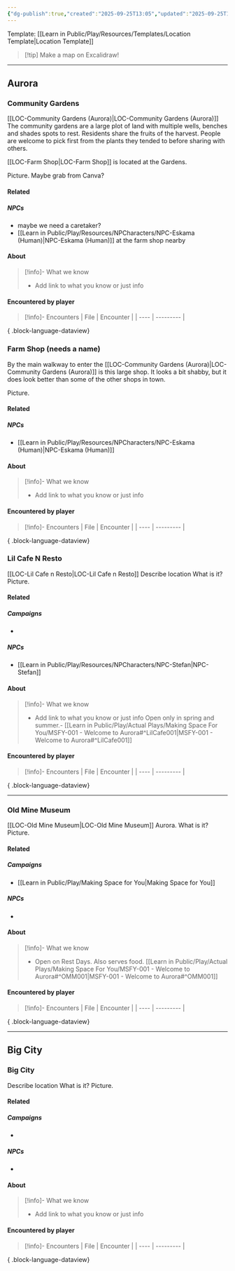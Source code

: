 ```yaml
---
{"dg-publish":true,"created":"2025-09-25T13:05","updated":"2025-09-25T16:02","dg-path":"Play/Resources/Hubs/TTYOL-All Locations.md","permalink":"/play/resources/hubs/ttyol-all-locations/","dgPassFrontmatter":true,"noteIcon":"1"}
---
```


Template: [[Learn in Public/Play/Resources/Templates/Location Template\|Location Template]]

> [!tip] Make a map on Excalidraw!

---
## Aurora 

### Community Gardens 
[[LOC-Community Gardens (Aurora)\|LOC-Community Gardens (Aurora)]]
The community gardens are a large plot of land with multiple wells, benches and shades spots to rest. Residents share the fruits of the harvest. People are welcome to pick first from the plants they tended to before sharing with others. 

[[LOC-Farm Shop\|LOC-Farm Shop]] is located at the Gardens. 

Picture. Maybe grab from Canva? 

#### Related

##### NPCs
- maybe we need a caretaker? 
- [[Learn in Public/Play/Resources/NPCharacters/NPC-Eskama (Human)\|NPC-Eskama (Human)]] at the farm shop nearby

#### About 
> [!info]- What we know
> - Add link to what you know or just info 
>    

#### Encountered by player
> [!info]- Encounters 
>  | File | Encounter |
> | ---- | --------- |
> 
{ .block-language-dataview}

### Farm Shop (needs a name)
By the main walkway to enter the [[LOC-Community Gardens (Aurora)\|LOC-Community Gardens (Aurora)]] is this large shop. It looks a bit shabby, but it does look better than some of the other shops in town. 

Picture.

#### Related

##### NPCs
- [[Learn in Public/Play/Resources/NPCharacters/NPC-Eskama (Human)\|NPC-Eskama (Human)]]

#### About 
> [!info]- What we know
> - Add link to what you know or just info 
>    

#### Encountered by player
> [!info]- Encounters 
>  | File | Encounter |
> | ---- | --------- |
> 
{ .block-language-dataview}




###  Lil Cafe N Resto
[[LOC-Lil Cafe n Resto\|LOC-Lil Cafe n Resto]]
Describe location
What is it? 
Picture.

#### Related

##### Campaigns
- 

##### NPCs
- [[Learn in Public/Play/Resources/NPCharacters/NPC-Stefan\|NPC-Stefan]]

#### About 
> [!info]- What we know
> - Add link to what you know or just info 
> Open only in spring and summer.- [[Learn in Public/Play/Actual Plays/Making Space For You/MSFY-001 - Welcome to Aurora#^LilCafe001\|MSFY-001 - Welcome to Aurora#^LilCafe001]]

#### Encountered by player
> [!info]- Encounters 
>  | File | Encounter |
> | ---- | --------- |
> 
{ .block-language-dataview}

--- 

### Old Mine Museum 

[[LOC-Old Mine Museum\|LOC-Old Mine Museum]]
Aurora. 
What is it? 
Picture.

#### Related

##### Campaigns
-  [[Learn in Public/Play/Making Space for You\|Making Space for You]]

##### NPCs
- 

#### About 
> [!info]- What we know
> - Open on Rest Days. Also serves food. [[Learn in Public/Play/Actual Plays/Making Space For You/MSFY-001 - Welcome to Aurora#^OMM001\|MSFY-001 - Welcome to Aurora#^OMM001]]
>    

#### Encountered by player
> [!info]- Encounters 
>  | File | Encounter |
> | ---- | --------- |
> 
{ .block-language-dataview}

--- 
## Big City 

### Big City
Describe location
What is it? 
Picture.

#### Related

##### Campaigns
- 

##### NPCs
- 

#### About 
> [!info]- What we know
> - Add link to what you know or just info 
>    

#### Encountered by player
> [!info]- Encounters 
>  | File | Encounter |
> | ---- | --------- |
> 
{ .block-language-dataview}
